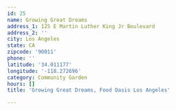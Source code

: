 ```yaml
---
id: 25
name: Growing Great Dreams
address_1: 125 E Martin Luther King Jr Boulevard
address_2: ''
city: Los Angeles
state: CA
zipcode: '90011'
phone: ''
latitude: '34.011177'
longitude: '-118.272696'
category: Community Garden
hours: []
title: 'Growing Great Dreams, Food Oasis Los Angeles'

---
```

